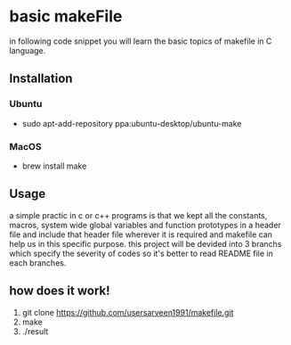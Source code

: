 # basic makeFile

in following code snippet you will learn the basic topics of makefile in C language.    
## Installation
### Ubuntu
-  sudo apt-add-repository ppa:ubuntu-desktop/ubuntu-make
### MacOS
- brew install make 

## Usage

a simple practic in c or c++ programs is that we kept all the constants, macros, system wide global variables and function prototypes in a header file and include that header file wherever it is required and makefile can help us in this specific purpose.
this project will be devided into 3 branchs which specify the severity of codes so it's better to read README file in each branches.

## how does it work!
1. git clone https://github.com/usersarveen1991/makefile.git
2. make 
3. ./result
